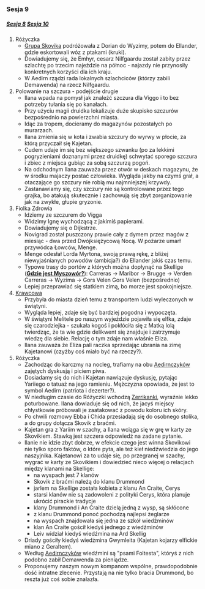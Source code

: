 ### Sesja 9
##### [Sesja 8](#sesja-008) [Sesja 10](#sesja-010)
1. Różyczka
    - [Grupa Skovika](#p_wedrowna_banda_skovika) podróżowała z Dorian do Wyzimy, potem do Ellander, gdzie eskortowali wóz z ptakami (kruki).
    - Dowiadujemy się, że Emhyr, cesarz Nilfgaardu został zabity przez szlachtę po trzecim najeździe na północ - najazdy nie przynosiły konkretnych korzyści dla ich kraju.
    - W Aedirn rządzi rada lokalnych szlachciców (którzy zabili Demawenda) na rzecz Nilfgaardu.
2. Polowanie na szczura - podejście drugie
    - Ilana wpada na pomysł jak znaleźć szczura dla Viggo i to bez potrzeby tułania się po kanałach.
    - Przy użyciu magii druidka lokalizuje duże skupisko szczurów bezpośrednio na powierzchni miasta. 
    - Idąc za tropem, docieramy do magazynów pozostałych po murarzach.
    - Ilana zmienia się w kota i zwabia szczury do wyrwy w płocie, za którą przyczaił się Kajetan.
    - Cudem udaje im się bez większego szwanku (po za lekkimi pogryzieniami doznanymi przez druidkę) schwytać sporego szczura i zbiec z miejsca gubiąc za sobą szczurzą pogoń.
    - Na odchodnym Ilana zauważa przez otwór w deskach magazynu, że w środku majaczy postać człowieka. Wygląda jakby na czymś grał, a otaczające go szczury nie robią mu najmniejszej krzywdy.
    - Zastanawiamy się, czy szczury nie są kontrolowane przez tego grajka, bo atakują skutecznie i zachowują się zbyt zorganizowanie jak na zwykłe, głupie gryzonie.
2. Fiolka Zdrowia
    - Idziemy ze szczurem do Vigga
    - Widzimy Ignę wychodzącą z jakimiś papierami.
    - Dowiadujemy się o Dijkstrze.
    - Novigrad został puszczony prawie cały z dymem przez magów z miesiąc - dwa przed Dwójksiężycową Nocą. W pożarze umarł przywódca Łowców, Menge.
    - Menge odesłał Lorda Myrtona, swoją prawą rękę, z bliżej niewyjaśnianych powodów (ambicja?) do Ellander jakiś czas temu.
    - Typowe trasy do portów z których można dopłynąć na Skellige (**[Gdzie jest Myszowór?](#z_q10)**):
        Carreras → Maribor → Brugge → Verden
        Carreras → Wyzima → Gors Velen
        Gors Velen (bezpośrednio)
    - Lepiej przeprawiać się statkiem zimą, bo morze jest spokojniejsze.
3. [Krawcowa](Eliza)
    - Przybyła do miasta dzień temu z transportem ludzi wyleczonych w świątyni.
    - Wygląda lepiej, zdaje się być bardziej pogodna i wypoczęta.
    - W świątyni Melitele po naszym wyjeździe pojawiła się elfka, zdaje się czarodziejka - szukała kogoś i pokłóciła się z Matką Iolą twierdząc, że ta wie gdzie delikwent się znajduje i zatrzymuje wiedzę dla siebie. Relację o tym zdaje nam właśnie Eliza.
    - Ilana zauważa że Eliza pali raczka sprzedając ubrania na zimę Kajetanowi (czyżby coś miało być na rzeczy?).
4. Różyczka
    - Zachodząc do karczmy na nocleg, trafiamy na obu [Aedirnczyków](Yarii) zajętych dyskusją i piciem piwa.
    - Dosiadamy się do nich i Kajetan nawiązuje dyskusję, pytając Yariiego o tatuaż na jego ramieniu. Mężczyzna opowiada, że jest to symbol Aedirn (patriota i dezerter?).
    - W niedługim czasie do Różyczki wchodzą [Zerrikanki](Chida), wyraźnie lekko poturbowane. Ilana dowiaduje się od nich, że jacyś miejscy chłystkowie próbowali je zaatakować z powodu koloru ich skóry.
    - Po chwili rozmowy Ebba i Chida przesiadają się do osobnego stolika, a do grupy dołącza Skovik z braćmi.
    - Kajetan gra z Yariim w szachy, a Ilana wciąga się w grę w karty ze Skovikiem. Stawką jest szczera odpowiedź na zadane pytanie.
    - Ilanie nie idzie zbyt dobrze, w efekcie czego jest winna Skovikowi nie tylko sporo faktów, o które pyta, ale też kieł niedźwiedzia do jego naszyjnika. Kajetanowi za to udaje się, po przegranej w szachy, wygrać w karty ze Skovikiem i dowiedzieć nieco więcej o relacjach między klanami na Skellige:
        - na wyspach jest 7 klanów
        - Skovik z braćmi należą do klanu Drummond
        - jarlem na Skellige została kobieta z klanu An Craite, Cerys
        - starsi klanów nie są zadowoleni z polityki Cerys, która planuje ukrócić pirackie tradycje
        - klany Drummond i An Craite dzielą jedną z wysp, są skłócone
        - z klanu Drummond ponoć pochodzą najlepsi żeglarze
        - na wyspach znajdowała się jedna ze szkół wiedźminów
        - klan An Craite gościł kiedyś jednego z wiedźminów
        - Leiv widział kiedyś wiedźmina na Ard Skellig
    - Driady gościły kiedyś wiedźmina Gwymleita (Kajetan kojarzy elfickie miano z Geraltem).
    - Według [Aedirnczyków](Yarii) wiedźmini są "psami Foltesta", któryś z nich podobno zabił Demawenda za pieniądze.
    - Proponujemy naszym nowym kompanom wspólne, prawdopodobnie dość intratne zlecenie. Przystają na nie tylko bracia Drummond, bo reszta już coś sobie znalazła.